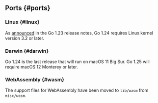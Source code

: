 ## Ports {#ports}

### Linux {#linux}

<!-- go.dev/issue/67001 -->
As [announced](go1.23#linux) in the Go 1.23 release notes, Go 1.24 requires Linux
kernel version 3.2 or later.

### Darwin {#darwin}

<!-- go.dev/issue/69839 -->
Go 1.24 is the last release that will run on macOS 11 Big Sur.
Go 1.25 will require macOS 12 Monterey or later.

### WebAssembly {#wasm}

<!-- go.dev/issue/68024 -->
The support files for WebAssembly have been moved to `lib/wasm` from `misc/wasm`.
